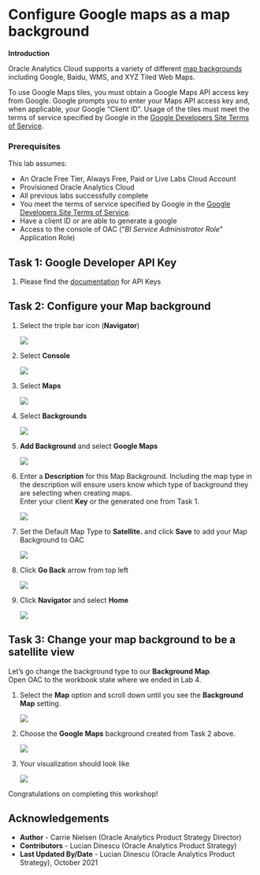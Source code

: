 # Configure Google maps as a map background

**Introduction**

Oracle Analytics Cloud supports a variety of different [map backgrounds](https://docs.oracle.com/en/cloud/paas/analytics-cloud/acubi/apply-map-backgrounds-and-map-layers-enhance-visualizations.html#GUID-C0851CD0-0DD4-45E7-B378-195796327370)
including Google, Baidu, WMS, and XYZ Tiled Web Maps.

To use Google Maps tiles, you must obtain a Google Maps API access key from Google. Google prompts you to enter your Maps API access key and, when applicable, your Google “Client ID”. Usage of the tiles must meet the terms of service specified by Google in the [Google Developers Site Terms of
Service](https://docs.oracle.com/pls/topic/lookup?ctx=en/cloud/paas/analytics-cloud/acubi&id=google-dev-terms).

###  Prerequisites

This lab assumes:

- An Oracle Free Tier, Always Free, Paid or Live Labs Cloud Account
- Provisioned Oracle Analytics Cloud
- All previous labs successfully complete
- You meet the terms of service specified by Google in the [Google Developers Site Terms of Service](https://docs.oracle.com/pls/topic/lookup?ctx=en/cloud/paas/analytics-cloud/acubi&id=google-dev-terms).
- Have a client ID or are able to generate a google
- Access to the console of OAC ("*BI Service Administrator Role*"
    Application Role)

## Task 1: Google Developer API Key

1. Please find the [documentation](https://developers.google.com/maps/documentation/javascript/get-api-key) for API Keys 


## Task 2: Configure your Map background

1. Select the triple bar icon (**Navigator**)

    ![](../imp-geojson/images/navigator.png)

2. Select **Console**  

    ![](../imp-geojson/images/console.png)


3. Select **Maps**  

    ![](../imp-geojson/images/maps.png)

4. Select **Backgrounds**

    ![](./images/maps-backgrounds.png)

5. **Add Background** and select **Google Maps**

    ![](./images/add-background-google-maps.png)

6. Enter a **Description** for this Map Background. Including the map type in the description will ensure users know which type of background they
are selecting when creating maps.  
Enter your client **Key** or the generated one from Task 1.

    ![](./images/maps-desc-key.png)

7. Set the Default Map Type to **Satellite.** and click **Save** to add your Map Background to OAC

    ![](./images/maps-background-save.png)

8. Click **Go Back** arrow from top left

    ![](./images/go-back.png)

9. Click **Navigator** and select **Home**

    ![](./images/home-page.png)

## Task 3: Change your map background to be a satellite view  
Let’s go change the background type to our **Background Map**.  
Open OAC to the workbook state where we ended in Lab 4.

1. Select the **Map** option and scroll down until you see the **Background Map** setting.

    ![](./images/change-background-map.png)

2. Choose the **Google Maps** background created from Task 2 above.

    ![](./images/maps-background-google-maps.png)

3. Your visualization should look like

    ![](./images/map-google-map.png)


Congratulations on completing this workshop!

## **Acknowledgements**

- **Author** - Carrie Nielsen (Oracle Analytics Product Strategy Director)
- **Contributors** - Lucian Dinescu (Oracle Analytics Product Strategy)
- **Last Updated By/Date** - Lucian Dinescu (Oracle Analytics Product Strategy), October 2021
